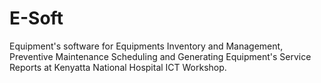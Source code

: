 # E-Soft
Equipment's software for Equipments Inventory and Management, Preventive Maintenance Scheduling and Generating Equipment's Service Reports at Kenyatta National Hospital ICT Workshop.
